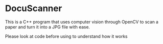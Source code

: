 # DocuScanner

This is a C++ program that uses computer vision through OpenCV to scan a paper and turn it into a JPG file with ease.

Please look at code before using to understand how it works
